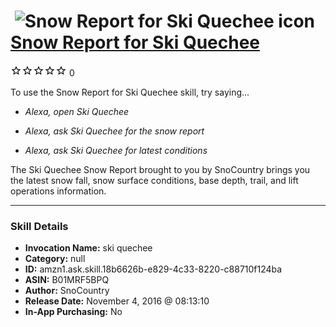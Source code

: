 # &nbsp;<img src="skill_icon" alt="Snow Report for Ski Quechee icon" width="36"> [Snow Report for Ski Quechee](http://alexa.amazon.com/#skills/amzn1.ask.skill.18b6626b-e829-4c33-8220-c88710f124ba)
![0 stars](../../images/ic_star_border_black_18dp_1x.png)![0 stars](../../images/ic_star_border_black_18dp_1x.png)![0 stars](../../images/ic_star_border_black_18dp_1x.png)![0 stars](../../images/ic_star_border_black_18dp_1x.png)![0 stars](../../images/ic_star_border_black_18dp_1x.png) 0

To use the Snow Report for Ski Quechee skill, try saying...

* *Alexa, open Ski Quechee*

* *Alexa, ask Ski Quechee for the snow report*

* *Alexa, ask Ski Quechee for latest conditions*

The Ski Quechee Snow Report brought to you by SnoCountry brings you the latest snow fall, snow surface conditions,  base depth, trail, and lift operations information.

***

### Skill Details

* **Invocation Name:** ski quechee
* **Category:** null
* **ID:** amzn1.ask.skill.18b6626b-e829-4c33-8220-c88710f124ba
* **ASIN:** B01MRF5BPQ
* **Author:** SnoCountry
* **Release Date:** November 4, 2016 @ 08:13:10
* **In-App Purchasing:** No
